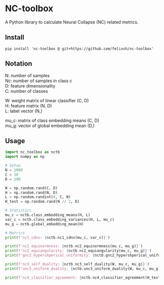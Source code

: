 # NC-toolbox

A Python library to calculate Neural Collapse (NC) related metrics.


## Install
`pip install 'nc-toolbox @ git+https://github.com/felixsh/nc-toolbox'`


## Notation
N: number of samples \
Nc: number of samples in class c \
D: feature dimensionality \
C: number of classes

W: weight matrix of linear classifier (C, D) \
H: feature matrix (N, D) \
L: label vector (N,)

mu_c: matrix of class embedding means (C, D) \
mu_g: vector of global embedding mean (D,)


## Usage
```python
import nc_toolbox as nctb
import numpy as np

# Setup
N = 1000
C = 10
D = 100

W = np.random.rand(C, D)
H = np.random.rand(N, D)
L = np.random.randint(0, C, N)
H_test = np.random.rand(N // 2, D)

# Statistics
mu_c = nctb.class_embedding_means(H, L)
var_c = nctb.class_embedding_variances(H, L, mu_c)
mu_g = nctb.global_embedding_mean(H)

# Metrics
print(f'nc1_cdnv: {nctb.nc1_cdnv(mu_c, var_c)}')

print(f'nc2_equinormness: {nctb.nc2_equinormness(mu_c, mu_g)}')
print(f'nc2_equiangularity: {nctb.nc2_equiangularity(mu_c, mu_g)}')
print(f'gnc2_hypershperical_uniformity: {nctb.gnc2_hypershperical_uniformity(mu_c, mu_g)}')

print(f'nc3_self_duality: {nctb.nc3_self_duality(W, mu_c, mu_g)}')
print(f'unc3_uniform_duality: {nctb.unc3_uniform_duality(W, mu_c, mu_g)}')

print(f'nc4_classifier_agreement: {nctb.nc4_classifier_agreement(H_test, W, mu_c)}')
```
